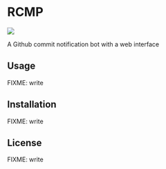 # RCMP

![](http://stillmaintained.com/programble/rcmp.png)

A Github commit notification bot with a web interface

## Usage

FIXME: write

## Installation

FIXME: write

## License

FIXME: write
